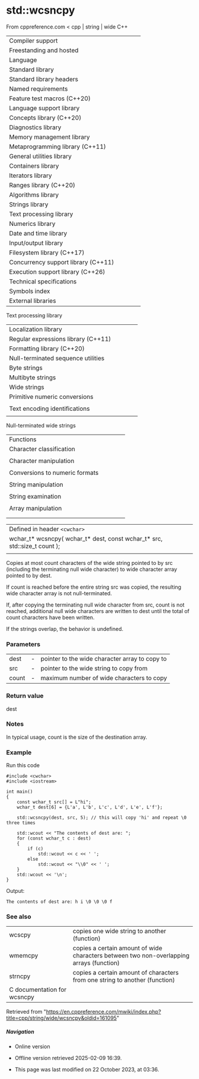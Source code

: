 # std::wcsncpy

From cppreference.com
< cpp‎ | string‎ | wide
C++

|  |  |  |  |  |
| --- | --- | --- | --- | --- |
| Compiler support | | | | |
| Freestanding and hosted | | | | |
| Language | | | | |
| Standard library | | | | |
| Standard library headers | | | | |
| Named requirements | | | | |
| Feature test macros (C++20) | | | | |
| Language support library | | | | |
| Concepts library (C++20) | | | | |
| Diagnostics library | | | | |
| Memory management library | | | | |
| Metaprogramming library (C++11) | | | | |
| General utilities library | | | | |
| Containers library | | | | |
| Iterators library | | | | |
| Ranges library (C++20) | | | | |
| Algorithms library | | | | |
| Strings library | | | | |
| Text processing library | | | | |
| Numerics library | | | | |
| Date and time library | | | | |
| Input/output library | | | | |
| Filesystem library (C++17) | | | | |
| Concurrency support library (C++11) | | | | |
| Execution support library (C++26) | | | | |
| Technical specifications | | | | |
| Symbols index | | | | |
| External libraries | | | | |

Text processing library

|  |  |  |  |  |
| --- | --- | --- | --- | --- |
| Localization library | | | | |
| Regular expressions library (C++11) | | | | |
| Formatting library (C++20) | | | | |
| Null-terminated sequence utilities | | | | |
| Byte strings | | | | |
| Multibyte strings | | | | |
| Wide strings | | | | |
| Primitive numeric conversions | | | | |
| |  |  |  |  |  | | --- | --- | --- | --- | --- | | to_chars(C++17) | | | | | | to_chars_result(C++17) | | | | | | from_chars(C++17) | | | | | | from_chars_result(C++17) | | | | | | chars_format(C++17) | | | | | |
| Text encoding identifications | | | | |
| |  |  |  |  |  | | --- | --- | --- | --- | --- | | text_encoding(C++26) | | | | | |

Null-terminated wide strings

|  |  |  |  |  |
| --- | --- | --- | --- | --- |
| Functions | | | | |
| Character classification | | | | |
| |  |  |  |  |  | | --- | --- | --- | --- | --- | | iswalnum | | | | | | iswalpha | | | | | | iswlower | | | | | | iswupper | | | | | | iswdigit | | | | | | iswxdigit | | | | | | wctype | | | | | | |  |  |  |  |  | | --- | --- | --- | --- | --- | | iswblank(C++11) | | | | | | iswctype | | | | | | iswcntrl | | | | | | iswgraph | | | | | | iswspace | | | | | | iswprint | | | | | | iswpunct | | | | | |
| Character manipulation | | | | |
| |  |  |  |  |  | | --- | --- | --- | --- | --- | | towlower | | | | | | towupper | | | | | | |  |  |  |  |  | | --- | --- | --- | --- | --- | | towctrans | | | | | | wctrans | | | | | |
| Conversions to numeric formats | | | | |
| |  |  |  |  |  | | --- | --- | --- | --- | --- | | wcstolwcstoll(C++11) | | | | | | wcstofwcstodwcstold(C++11)(C++11) | | | | | | |  |  |  |  |  | | --- | --- | --- | --- | --- | | wcstoulwcstoull(C++11) | | | | | | wcstoimaxwcstouimax(C++11)(C++11) | | | | | |  | | | | | |
| String manipulation | | | | |
| |  |  |  |  |  | | --- | --- | --- | --- | --- | | wcslen | | | | | | wcscmp | | | | | | wcscoll | | | | | | wcsncmp | | | | | | wcschr | | | | | | wcsrchr | | | | | | |  |  |  |  |  | | --- | --- | --- | --- | --- | | wcspbrk | | | | | | wcsspn | | | | | | wcscspn | | | | | | wcsstr | | | | | | wcstok | | | | | |  | | | | | |
| String examination | | | | |
| |  |  |  |  |  | | --- | --- | --- | --- | --- | | wcscpy | | | | | | ****wcsncpy**** | | | | | | wcsxfrm | | | | | | |  |  |  |  |  | | --- | --- | --- | --- | --- | | wcscat | | | | | | wcsncat | | | | | |  | | | | | |
| Array manipulation | | | | |
| |  |  |  |  |  | | --- | --- | --- | --- | --- | | wmemcpy | | | | | | wmemmove | | | | | | wmemcmp | | | | | | |  |  |  |  |  | | --- | --- | --- | --- | --- | | wmemchr | | | | | | wmemset | | | | | |  | | | | | |
| |  |  |  |  |  | | --- | --- | --- | --- | --- | | Types | | | | | | wctrans_t | | | | | | wctype_t | | | | | | wint_t | | | | | | |  |  |  |  |  | | --- | --- | --- | --- | --- | | Macros | | | | | | WCHAR_MIN WCHAR_MAX WEOF | | | | | |

|  |  |  |
| --- | --- | --- |
| Defined in header `<cwchar>` |  |  |
| wchar_t\* wcsncpy( wchar_t\* dest, const wchar_t\* src, std::size_t count ); |  |  |
|  |  |  |

Copies at most count characters of the wide string pointed to by src (including the terminating null wide character) to wide character array pointed to by dest.

If count is reached before the entire string src was copied, the resulting wide character array is not null-terminated.

If, after copying the terminating null wide character from src, count is not reached, additional null wide characters are written to dest until the total of count characters have been written.

If the strings overlap, the behavior is undefined.

### Parameters

|  |  |  |
| --- | --- | --- |
| dest | - | pointer to the wide character array to copy to |
| src | - | pointer to the wide string to copy from |
| count | - | maximum number of wide characters to copy |

### Return value

dest

### Notes

In typical usage, count is the size of the destination array.

### Example

Run this code

```
#include <cwchar>
#include <iostream>
 
int main()
{
    const wchar_t src[] = L"hi";
    wchar_t dest[6] = {L'a', L'b', L'c', L'd', L'e', L'f'};
 
    std::wcsncpy(dest, src, 5); // this will copy 'hi' and repeat \0 three times
 
    std::wcout << "The contents of dest are: ";
    for (const wchar_t c : dest)
    {
        if (c)
            std::wcout << c << ' ';
        else
            std::wcout << "\\0" << ' ';
    }
    std::wcout << '\n';
}

```

Output:

```
The contents of dest are: h i \0 \0 \0 f

```

### See also

|  |  |
| --- | --- |
| wcscpy | copies one wide string to another   (function) |
| wmemcpy | copies a certain amount of wide characters between two non-overlapping arrays   (function) |
| strncpy | copies a certain amount of characters from one string to another   (function) |
| C documentation for wcsncpy | |

Retrieved from "<https://en.cppreference.com/mwiki/index.php?title=cpp/string/wide/wcsncpy&oldid=161095>"

##### Navigation

- Online version
- Offline version retrieved 2025-02-09 16:39.

- This page was last modified on 22 October 2023, at 03:36.